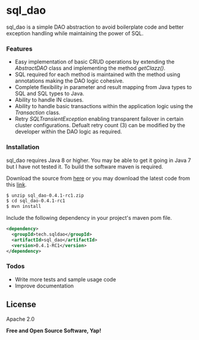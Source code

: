 # sql_dao

sql_dao is a simple DAO abstraction to avoid boilerplate code and better exception handling while maintaining the power of SQL.

### Features
  - Easy implementation of basic CRUD operations by extending the _AbstractDAO_ class and implementing the method _getClazz()_.
  - SQL required for each method is maintained with the method using annotations making the DAO logic cohesive.
  - Complete flexibility in parameter and result mapping from Java types to SQL and SQL types to Java.
  - Ability to handle IN clauses.
  - Ability to handle basic transactions within the application logic using the _Transaction_ class.
  - Retry _SQLTransientException_ enabling transparent failover in certain cluster configurations. Defualt retry count (3) can be modified by the developer within the DAO logic as required.

### Installation

sql_dao requires Java 8 or higher. You may be able to get it going in Java 7 but I have not tested it. To build the software maven is required.

Download the source from [here](https://github.com/sanjayakarunasena/sql_dao/releases) or you may download the latest code from this [link](https://github.com/sanjayakarunasena/sql_dao/archive/master.zip).

```sh
$ unzip sql_dao-0.4.1-rc1.zip
$ cd sql_dao-0.4.1-rc1
$ mvn install
```

Include the following dependency in your project's maven pom file.
```xml
<dependency>
  <groupId>tech.sqldao</groupId>
  <artifactId>sql_dao</artifactId>
  <version>0.4.1-RC1</version>
</dependency>
```
### Todos

 - Write more tests and sample usage code
 - Improve documentation

License
----

Apache 2.0


__Free and Open Source Software, Yap!__

